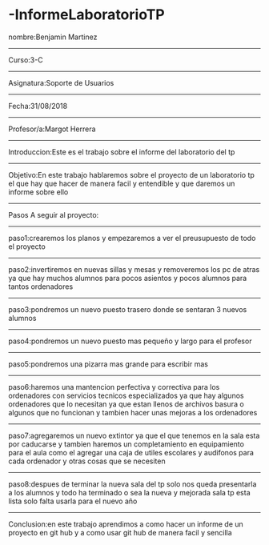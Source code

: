 # -InformeLaboratorioTP
nombre:Benjamin Martinez
*************************
Curso:3-C
*************************
Asignatura:Soporte de Usuarios
*************************
Fecha:31/08/2018
*************************
Profesor/a:Margot Herrera
**************************
Introduccion:Este es el trabajo sobre el informe del laboratorio del tp
**************************
Objetivo:En este trabajo hablaremos sobre el proyecto de un laboratorio tp el que hay que hacer de manera facil y entendible y que daremos un informe sobre ello
**************************
Pasos A seguir al proyecto:
**************************
paso1:crearemos los planos y empezaremos a ver el preusupuesto de todo el proyecto
**************************
paso2:invertiremos en nuevas sillas y mesas y removeremos los pc de atras ya que hay muchos alumnos para pocos asientos y pocos alumnos para tantos ordenadores
**************************
paso3:pondremos un nuevo puesto trasero donde se sentaran 3 nuevos alumnos 
**************************
paso4:pondremos un nuevo puesto mas pequeño y largo para el profesor
**************************
paso5:pondremos una pizarra mas grande para escribir mas
**************************
paso6:haremos una mantencion perfectiva y correctiva para los ordenadores con servicios tecnicos especializados ya que hay algunos ordenadores que lo necesitan ya que estan llenos de archivos basura o algunos que no funcionan y tambien hacer unas mejoras a los ordenadores 
**************************
paso7:agregaremos un nuevo extintor ya que el que tenemos en la sala esta por caducarse y tambien haremos un completamiento en equipamiento para el aula como el agregar una caja de utiles escolares y audifonos para cada ordenador y otras cosas que se necesiten
**************************
paso8:despues de terminar la nueva sala del tp solo nos queda presentarla a los alumnos y todo ha terminado o sea la nueva y mejorada sala tp esta lista solo falta usarla para el nuevo año
**************************
Conclusion:en este trabajo aprendimos a como hacer un informe de un proyecto en git hub y a como usar git hub de manera facil y sencilla
